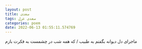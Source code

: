 ```yaml
---
layout: post
title: سعدی
tags: سعدی غزل
categories: poem
date: 2022-06-13 01:55:11.574769
---
```


ماجرای دل دیوانه بگفتم به طبیب / که همه شب در چشمست به فکرت بازم